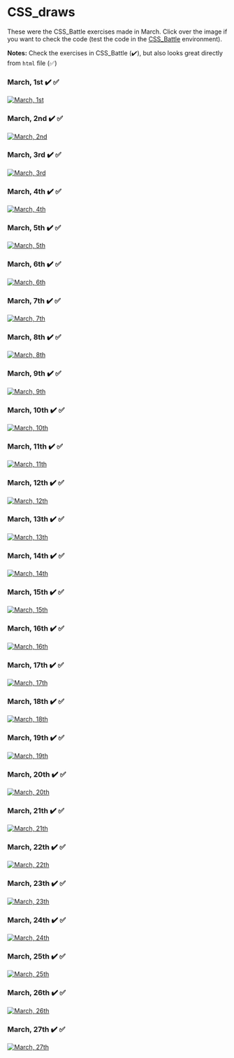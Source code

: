 # CSS_draws

These were the CSS_Battle exercises made in March. Click over the image if you want to check the code (test the code in the [CSS_Battle](https://cssbattle.dev/) environment).

**Notes:** Check the exercises in CSS_Battle (✔️), but also looks great directly from `html` file (✅)

### March, 1st ✔️ ✅
[![March, 1st](draws/01.png)](html/01.html)

### March, 2nd ✔️ ✅
[![March, 2nd](draws/02.png)](html/02.html)

### March, 3rd ✔️ ✅
[![March, 3rd](draws/03.png)](html/03.html)

### March, 4th ✔️ ✅
[![March, 4th](draws/04.png)](html/04.html)

### March, 5th ✔️ ✅
[![March, 5th](draws/05.png)](html/05.html)

### March, 6th ✔️ ✅
[![March, 6th](draws/06.png)](html/06.html)

### March, 7th ✔️ ✅
[![March, 7th](draws/07.png)](html/07.html)

### March, 8th ✔️ ✅
[![March, 8th](draws/08.png)](html/08.html)

### March, 9th ✔️ ✅
[![March, 9th](draws/09.png)](html/09.html)

### March, 10th ✔️ ✅
[![March, 10th](draws/10.png)](html/10.html)

### March, 11th ✔️ ✅
[![March, 11th](draws/11.png)](html/11.html)

### March, 12th ✔️ ✅
[![March, 12th](draws/12.png)](html/12.html)

### March, 13th ✔️ ✅
[![March, 13th](draws/13.png)](html/13.html)

### March, 14th ✔️ ✅
[![March, 14th](draws/14.png)](html/14.html)

### March, 15th ✔️ ✅
[![March, 15th](draws/15.png)](html/15.html)

### March, 16th ✔️ ✅
[![March, 16th](draws/16.png)](html/16.html)

### March, 17th ✔️ ✅
[![March, 17th](draws/17.png)](html/17.html)

### March, 18th ✔️ ✅
[![March, 18th](draws/18.png)](html/18.html)

### March, 19th ✔️ ✅
[![March, 19th](draws/19.png)](html/19.html)

### March, 20th ✔️ ✅
[![March, 20th](draws/20.png)](html/20.html)

### March, 21th ✔️ ✅
[![March, 21th](draws/21.png)](html/21.html)

### March, 22th ✔️ ✅
[![March, 22th](draws/22.png)](html/22.html)

### March, 23th ✔️ ✅
[![March, 23th](draws/23.png)](html/23.html)

### March, 24th ✔️ ✅
[![March, 24th](draws/24.png)](html/24.html)

### March, 25th ✔️ ✅
[![March, 25th](draws/25.png)](html/25.html)

### March, 26th ✔️ ✅
[![March, 26th](draws/26.png)](html/26.html)

### March, 27th ✔️ ✅
[![March, 27th](draws/27.png)](html/27.html)
